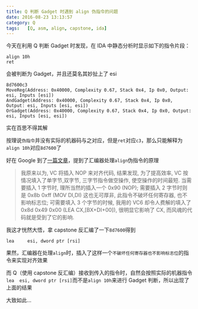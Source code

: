 ```yaml
---
title: Q 判断 Gadget 时遇到 align 伪指令的问题
date: 2016-08-23 13:13:57
category: Q
tags:	[Q, asm, align, capstone, ida]
---
```


今天在利用 Q 判断 Gadget 时发现，在 IDA 中静态分析时显示如下的指令片段：

```
align 10h
ret
```

会被判断为 Gadget，并且还莫名其妙扯上了 esi

```
8d7600c3
MoveReg(Address: 0x40000, Complexity 0.67, Stack 0x4, Ip 0x0, Output: esi, Inputs [esi])
AndGadget(Address: 0x40000, Complexity 0.67, Stack 0x4, Ip 0x0, Output: esi, Inputs [esi, esi])
OrGadget(Address: 0x40000, Complexity 0.67, Stack 0x4, Ip 0x0, Output: esi, Inputs [esi, esi])
```

实在百思不得其解   

按理说`伪指令`并没有实际的机器码与之对应，但是`ret`对应`c3`，那么只能解释为`align 10h`对应`8d7600`了

好在 Google 到了[一篇文章](http://www.codingnow.com/2000/frame.htm?http://www.codingnow.com/2000/essay/align.htm)，提到了汇编器处理`align`伪指令的原理

>我原来以为, VC 将插入 NOP 来对齐代码, 结果发现, 为了提高效率, VC 按情况填入了单字节,双字节, 三字节指令做空操作, 使空操作的时间最短. 当需要插入 1 字节时, 理所当然的插入一个 0x90 (NOP); 需要插入 2 字节时则是 0x8b 0xff (MOV DI,DI) 这也无可厚非, 此指令不破坏任何寄存器, 也不影响标志位; 可需要填入 3 个字节的时候, 我用的 VC6 却令人费解的填入了 0x8d 0x49 0x00 (LEA CX,[BX+DI+00]), 很明显它影响了 CX, 而风魂的代码就是受到了它的影响.

我这才恍然大悟，拿 capstone 反汇编了一下`8d7600`得到

```
lea 	esi, dword ptr [rsi]
```

果然，汇编器在处理`align`时，插入了这样一个`不破坏任何寄存器也不影响标志位`的指令来实现对齐效果

而 Q（使用 capstone 反汇编）接收到传入的指令时，自然会按照实际的机器指令`lea	esi, dword ptr [rsi]`而不是`align 10h`来进行 Gadget 判断，所以出现了上面的结果

大致如此...
